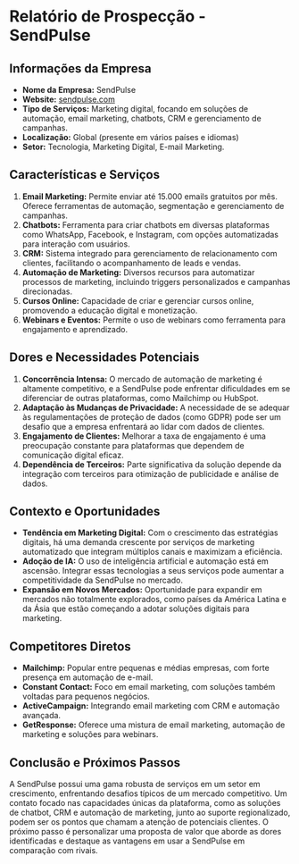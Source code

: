# Relatório de Prospecção - SendPulse

## Informações da Empresa
- **Nome da Empresa:** SendPulse
- **Website:** [sendpulse.com](https://sendpulse.com)
- **Tipo de Serviços:** Marketing digital, focando em soluções de automação, email marketing, chatbots, CRM e gerenciamento de campanhas.
- **Localização:** Global (presente em vários países e idiomas)
- **Setor:** Tecnologia, Marketing Digital, E-mail Marketing.

## Características e Serviços
1. **Email Marketing:** Permite enviar até 15.000 emails gratuitos por mês. Oferece ferramentas de automação, segmentação e gerenciamento de campanhas.
2. **Chatbots:** Ferramenta para criar chatbots em diversas plataformas como WhatsApp, Facebook, e Instagram, com opções automatizadas para interação com usuários.
3. **CRM:** Sistema integrado para gerenciamento de relacionamento com clientes, facilitando o acompanhamento de leads e vendas.
4. **Automação de Marketing:** Diversos recursos para automatizar processos de marketing, incluindo triggers personalizados e campanhas direcionadas.
5. **Cursos Online:** Capacidade de criar e gerenciar cursos online, promovendo a educação digital e monetização.
6. **Webinars e Eventos:** Permite o uso de webinars como ferramenta para engajamento e aprendizado.

## Dores e Necessidades Potenciais
1. **Concorrência Intensa:** O mercado de automação de marketing é altamente competitivo, e a SendPulse pode enfrentar dificuldades em se diferenciar de outras plataformas, como Mailchimp ou HubSpot.
2. **Adaptação às Mudanças de Privacidade:** A necessidade de se adequar às regulamentações de proteção de dados (como GDPR) pode ser um desafio que a empresa enfrentará ao lidar com dados de clientes.
3. **Engajamento de Clientes:** Melhorar a taxa de engajamento é uma preocupação constante para plataformas que dependem de comunicação digital eficaz.
4. **Dependência de Terceiros:** Parte significativa da solução depende da integração com terceiros para otimização de publicidade e análise de dados.

## Contexto e Oportunidades
- **Tendência em Marketing Digital:** Com o crescimento das estratégias digitais, há uma demanda crescente por serviços de marketing automatizado que integram múltiplos canais e maximizam a eficiência.
- **Adoção de IA:** O uso de inteligência artificial e automação está em ascensão. Integrar essas tecnologias a seus serviços pode aumentar a competitividade da SendPulse no mercado.
- **Expansão em Novos Mercados:** Oportunidade para expandir em mercados não totalmente explorados, como países da América Latina e da Ásia que estão começando a adotar soluções digitais para marketing.

## Competitores Diretos
- **Mailchimp:** Popular entre pequenas e médias empresas, com forte presença em automação de e-mail.
- **Constant Contact:** Foco em email marketing, com soluções também voltadas para pequenos negócios.
- **ActiveCampaign:** Integrando email marketing com CRM e automação avançada.
- **GetResponse:** Oferece uma mistura de email marketing, automação de marketing e soluções para webinars.

## Conclusão e Próximos Passos
A SendPulse possui uma gama robusta de serviços em um setor em crescimento, enfrentando desafios típicos de um mercado competitivo. Um contato focado nas capacidades únicas da plataforma, como as soluções de chatbot, CRM e automação de marketing, junto ao suporte regionalizado, podem ser os pontos que chamam a atenção de potenciais clientes. O próximo passo é personalizar uma proposta de valor que aborde as dores identificadas e destaque as vantagens em usar a SendPulse em comparação com rivais.